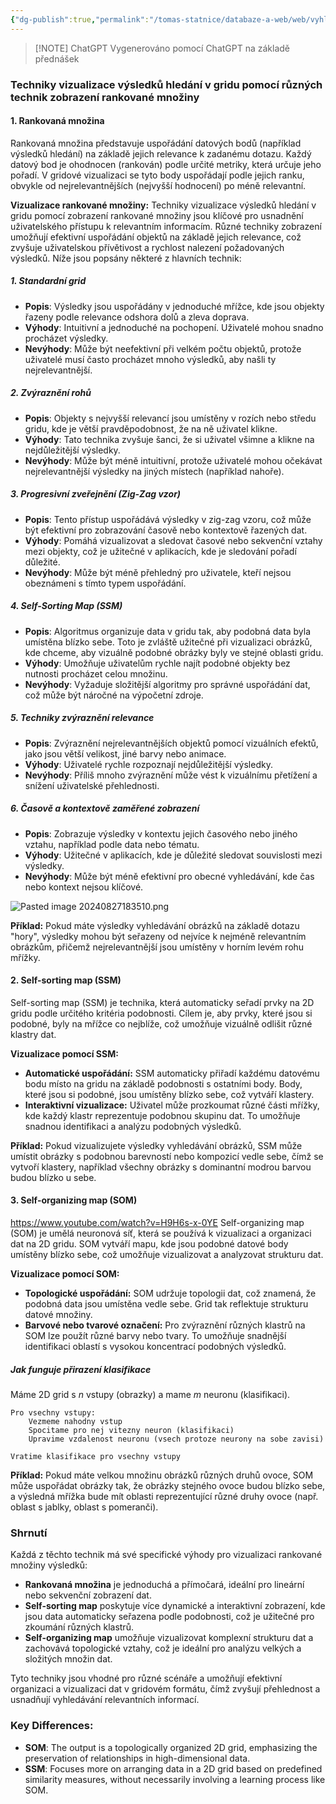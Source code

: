 ```yaml
---
{"dg-publish":true,"permalink":"/tomas-statnice/databaze-a-web/web/vyhledavani-na-webu-a-v-multimedialnich-databazich/techniky-vizualizace-vysledku-hledani-v-gridu-pomoci-ruznych-technik-zobrazeni-rankovane-mnoziny/","tags":["tomas","databaze_a_web","web"],"noteIcon":""}
---
```


> [!NOTE] ChatGPT
> Vygenerováno pomocí ChatGPT na základě přednášek

### Techniky vizualizace výsledků hledání v gridu pomocí různých technik zobrazení rankované množiny

#### 1. **Rankovaná množina**
Rankovaná množina představuje uspořádání datových bodů (například výsledků hledání) na základě jejich relevance k zadanému dotazu. Každý datový bod je ohodnocen (rankován) podle určité metriky, která určuje jeho pořadí. V gridové vizualizaci se tyto body uspořádají podle jejich ranku, obvykle od nejrelevantnějších (nejvyšší hodnocení) po méně relevantní.

**Vizualizace rankované množiny:**
Techniky vizualizace výsledků hledání v gridu pomocí zobrazení rankované množiny jsou klíčové pro usnadnění uživatelského přístupu k relevantním informacím. Různé techniky zobrazení umožňují efektivní uspořádání objektů na základě jejich relevance, což zvyšuje uživatelskou přívětivost a rychlost nalezení požadovaných výsledků. Níže jsou popsány některé z hlavních technik:

##### 1. **Standardní grid**
   - **Popis**: Výsledky jsou uspořádány v jednoduché mřížce, kde jsou objekty řazeny podle relevance odshora dolů a zleva doprava.
   - **Výhody**: Intuitivní a jednoduché na pochopení. Uživatelé mohou snadno procházet výsledky.
   - **Nevýhody**: Může být neefektivní při velkém počtu objektů, protože uživatelé musí často procházet mnoho výsledků, aby našli ty nejrelevantnější.

##### 2. **Zvýraznění rohů**
   - **Popis**: Objekty s nejvyšší relevancí jsou umístěny v rozích nebo středu gridu, kde je větší pravděpodobnost, že na ně uživatel klikne.
   - **Výhody**: Tato technika zvyšuje šanci, že si uživatel všimne a klikne na nejdůležitější výsledky.
   - **Nevýhody**: Může být méně intuitivní, protože uživatelé mohou očekávat nejrelevantnější výsledky na jiných místech (například nahoře).

##### 3. **Progresivní zveřejnění (Zig-Zag vzor)**
   - **Popis**: Tento přístup uspořádává výsledky v zig-zag vzoru, což může být efektivní pro zobrazování časově nebo kontextově řazených dat.
   - **Výhody**: Pomáhá vizualizovat a sledovat časové nebo sekvenční vztahy mezi objekty, což je užitečné v aplikacích, kde je sledování pořadí důležité.
   - **Nevýhody**: Může být méně přehledný pro uživatele, kteří nejsou obeznámeni s tímto typem uspořádání.

##### 4. **Self-Sorting Map (SSM)**
   - **Popis**: Algoritmus organizuje data v gridu tak, aby podobná data byla umístěna blízko sebe. Toto je zvláště užitečné při vizualizaci obrázků, kde chceme, aby vizuálně podobné obrázky byly ve stejné oblasti gridu.
   - **Výhody**: Umožňuje uživatelům rychle najít podobné objekty bez nutnosti procházet celou množinu.
   - **Nevýhody**: Vyžaduje složitější algoritmy pro správné uspořádání dat, což může být náročné na výpočetní zdroje.

##### 5. **Techniky zvýraznění relevance**
   - **Popis**: Zvýraznění nejrelevantnějších objektů pomocí vizuálních efektů, jako jsou větší velikost, jiné barvy nebo animace.
   - **Výhody**: Uživatelé rychle rozpoznají nejdůležitější výsledky.
   - **Nevýhody**: Příliš mnoho zvýraznění může vést k vizuálnímu přetížení a snížení uživatelské přehlednosti.

##### 6. **Časově a kontextově zaměřené zobrazení**
   - **Popis**: Zobrazuje výsledky v kontextu jejich časového nebo jiného vztahu, například podle data nebo tématu.
   - **Výhody**: Užitečné v aplikacích, kde je důležité sledovat souvislosti mezi výsledky.
   - **Nevýhody**: Může být méně efektivní pro obecné vyhledávání, kde čas nebo kontext nejsou klíčové.

![Pasted image 20240827183510.png](/img/user/assets/img/Pasted%20image%2020240827183510.png)

**Příklad:**
Pokud máte výsledky vyhledávání obrázků na základě dotazu "hory", výsledky mohou být seřazeny od nejvíce k nejméně relevantním obrázkům, přičemž nejrelevantnější jsou umístěny v horním levém rohu mřížky.

#### 2. **Self-sorting map (SSM)**
Self-sorting map (SSM) je technika, která automaticky seřadí prvky na 2D gridu podle určitého kritéria podobnosti. Cílem je, aby prvky, které jsou si podobné, byly na mřížce co nejblíže, což umožňuje vizuálně odlišit různé klastry dat.

**Vizualizace pomocí SSM:**
- **Automatické uspořádání:** SSM automaticky přiřadí každému datovému bodu místo na gridu na základě podobnosti s ostatními body. Body, které jsou si podobné, jsou umístěny blízko sebe, což vytváří klastery.
- **Interaktivní vizualizace:** Uživatel může prozkoumat různé části mřížky, kde každý klastr reprezentuje podobnou skupinu dat. To umožňuje snadnou identifikaci a analýzu podobných výsledků.

**Příklad:**
Pokud vizualizujete výsledky vyhledávání obrázků, SSM může umístit obrázky s podobnou barevností nebo kompozicí vedle sebe, čímž se vytvoří klastery, například všechny obrázky s dominantní modrou barvou budou blízko u sebe.

#### 3. **Self-organizing map (SOM)**
https://www.youtube.com/watch?v=H9H6s-x-0YE
Self-organizing map (SOM) je umělá neuronová síť, která se používá k vizualizaci a organizaci dat na 2D gridu. SOM vytváří mapu, kde jsou podobné datové body umístěny blízko sebe, což umožňuje vizualizovat a analyzovat strukturu dat.

**Vizualizace pomocí SOM:**
- **Topologické uspořádání:** SOM udržuje topologii dat, což znamená, že podobná data jsou umístěna vedle sebe. Grid tak reflektuje strukturu datové množiny.
- **Barvové nebo tvarové označení:** Pro zvýraznění různých klastrů na SOM lze použít různé barvy nebo tvary. To umožňuje snadnější identifikaci oblastí s vysokou koncentrací podobných výsledků.

##### Jak funguje přirazení klasifikace
Máme 2D grid s $n$ vstupy (obrazky) a mame $m$ neuronu (klasifikaci).


```
Pro vsechny vstupy:
	Vezmeme nahodny vstup
	Spocitame pro nej vitezny neuron (klasifikaci)
	Upravime vzdalenost neuronu (vsech protoze neurony na sobe zavisi)

Vratime klasifikace pro vsechny vstupy
``` 


**Příklad:**
Pokud máte velkou množinu obrázků různých druhů ovoce, SOM může uspořádat obrázky tak, že obrázky stejného ovoce budou blízko sebe, a výsledná mřížka bude mít oblasti reprezentující různé druhy ovoce (např. oblast s jablky, oblast s pomeranči).

### Shrnutí

Každá z těchto technik má své specifické výhody pro vizualizaci rankované množiny výsledků:

- **Rankovaná množina** je jednoduchá a přímočará, ideální pro lineární nebo sekvenční zobrazení dat.
- **Self-sorting map** poskytuje více dynamické a interaktivní zobrazení, kde jsou data automaticky seřazena podle podobnosti, což je užitečné pro zkoumání různých klastrů.
- **Self-organizing map** umožňuje vizualizovat komplexní strukturu dat a zachovává topologické vztahy, což je ideální pro analýzu velkých a složitých množin dat.

Tyto techniky jsou vhodné pro různé scénáře a umožňují efektivní organizaci a vizualizaci dat v gridovém formátu, čímž zvyšují přehlednost a usnadňují vyhledávání relevantních informací.

### Key Differences:

- **SOM**: The output is a topologically organized 2D grid, emphasizing the preservation of relationships in high-dimensional data.
- **SSM**: Focuses more on arranging data in a 2D grid based on predefined similarity measures, without necessarily involving a learning process like SOM.